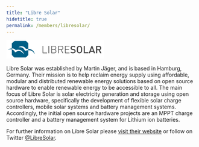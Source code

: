 ```yaml
---
title: "Libre Solar"
hidetitle: true
permalink: /members/libresolar/
---
```


![Libre Solar](/images/logo_libresolar.png)

Libre Solar was established by Martin Jäger, and is based in Hamburg, Germany. Their mission is to help reclaim energy supply using affordable, modular and distributed renewable energy solutions based on open source hardware to enable renewable energy to be accessible to all. The main focus of Libre Solar is solar electricity generation and storage using open source hardware, specifically the development of flexible solar charge controllers, mobile solar systems and battery management systems. Accordingly, the initial open source hardware projects are an MPPT charge controller and a battery management system for Lithium ion batteries.

<!--
Libre Solar is a Founding Member of the Open Energy Access Alliance, officially joining on DATE. The hardware products for the energy access sector that they have made available through the OEAA are:

1. Cloud Solar Charge Controller
-->

For further information on Libre Solar please [visit their website](https://libre.solar) or follow on Twitter [@LibreSolar](https://twitter.com/LibreSolar).

